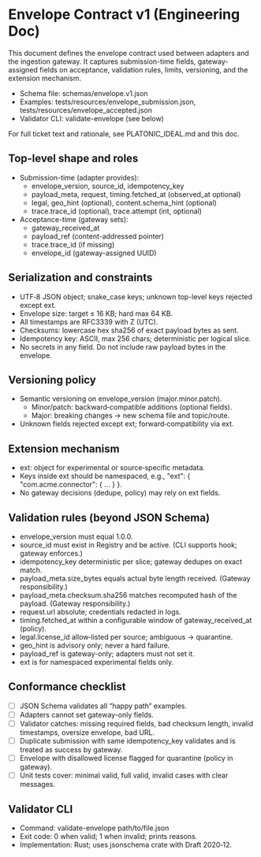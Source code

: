 # Envelope Contract v1 (Engineering Doc)

This document defines the envelope contract used between adapters and the ingestion gateway. It captures submission-time fields, gateway-assigned fields on acceptance, validation rules, limits, versioning, and the extension mechanism.

- Schema file: schemas/envelope.v1.json
- Examples: tests/resources/envelope_submission.json, tests/resources/envelope_accepted.json
- Validator CLI: validate-envelope (see below)

For full ticket text and rationale, see PLATONIC_IDEAL.md and this doc. 

## Top-level shape and roles
- Submission-time (adapter provides):
  - envelope_version, source_id, idempotency_key
  - payload_meta, request, timing.fetched_at (observed_at optional)
  - legal, geo_hint (optional), content.schema_hint (optional)
  - trace.trace_id (optional), trace.attempt (int, optional)
- Acceptance-time (gateway sets):
  - gateway_received_at
  - payload_ref (content-addressed pointer)
  - trace.trace_id (if missing)
  - envelope_id (gateway-assigned UUID)

## Serialization and constraints
- UTF‑8 JSON object; snake_case keys; unknown top-level keys rejected except ext.
- Envelope size: target ≤ 16 KB; hard max 64 KB.
- All timestamps are RFC3339 with Z (UTC).
- Checksums: lowercase hex sha256 of exact payload bytes as sent.
- Idempotency key: ASCII, max 256 chars; deterministic per logical slice.
- No secrets in any field. Do not include raw payload bytes in the envelope.

## Versioning policy
- Semantic versioning on envelope_version (major.minor.patch).
  - Minor/patch: backward‑compatible additions (optional fields).
  - Major: breaking changes → new schema file and topic/route.
- Unknown fields rejected except ext; forward‑compatibility via ext.

## Extension mechanism
- ext: object for experimental or source‑specific metadata.
- Keys inside ext should be namespaced, e.g., "ext": { "com.acme.connector": { ... } }.
- No gateway decisions (dedupe, policy) may rely on ext fields.

## Validation rules (beyond JSON Schema)
- envelope_version must equal 1.0.0.
- source_id must exist in Registry and be active. (CLI supports hook; gateway enforces.)
- idempotency_key deterministic per slice; gateway dedupes on exact match.
- payload_meta.size_bytes equals actual byte length received. (Gateway responsibility.)
- payload_meta.checksum.sha256 matches recomputed hash of the payload. (Gateway responsibility.)
- request.url absolute; credentials redacted in logs.
- timing.fetched_at within a configurable window of gateway_received_at (policy).
- legal.license_id allow‑listed per source; ambiguous → quarantine.
- geo_hint is advisory only; never a hard failure.
- payload_ref is gateway-only; adapters must not set it.
- ext is for namespaced experimental fields only.

## Conformance checklist
- [ ] JSON Schema validates all “happy path” examples.
- [ ] Adapters cannot set gateway-only fields.
- [ ] Validator catches: missing required fields, bad checksum length, invalid timestamps, oversize envelope, bad URL.
- [ ] Duplicate submission with same idempotency_key validates and is treated as success by gateway.
- [ ] Envelope with disallowed license flagged for quarantine (policy in gateway).
- [ ] Unit tests cover: minimal valid, full valid, invalid cases with clear messages.

## Validator CLI
- Command: validate-envelope path/to/file.json
- Exit code: 0 when valid; 1 when invalid; prints reasons.
- Implementation: Rust; uses jsonschema crate with Draft 2020‑12.


